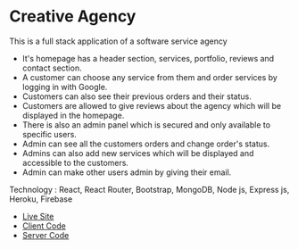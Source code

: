 # Creative Agency

This is a full stack application of a software service agency

* It's homepage has a header section, services, portfolio, reviews and contact section.
* A customer can choose any service from them and order services by logging in with Google.
* Customers can also see their previous orders and their status.
* Customers are allowed to give reviews about the agency which will be displayed in the homepage.
* There is also an admin panel which is secured and only available to specific users.
* Admin can see all the customers orders and change order's status.
* Admins can also add new services which will be displayed and accessible to the customers.
* Admin can make other users admin by giving their email.

Technology : React, React Router, Bootstrap, MongoDB, Node js, Express js, Heroku, Firebase

* [Live Site](https://creative-agency-limited.web.app/)
* [Client Code](https://github.com/masfikalam/Creative-Agency)
* [Server Code](https://github.com/masfikalam/Creative-Agency-Server)
